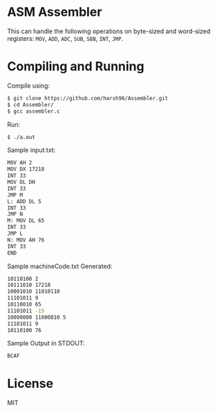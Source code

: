 # ASM Assembler

This can handle the following operations on byte-sized and word-sized registers: `MOV`, `ADD`, `ADC`, `SUB`, `SBB`, `INT`, `JMP`. 

# Compiling and Running

Compile using:
```bash
$ git clone https://github.com/harsh96/Assembler.git
$ cd Assembler/
$ gcc assembler.c
```

Run:
```bash
$ ./a.out
```

Sample input.txt:
```bash
MOV AH 2
MOV DX 17218
INT 33
MOV DL DH
INT 33
JMP M
L: ADD DL 5
INT 33
JMP N
M: MOV DL 65
INT 33
JMP L
N: MOV AH 76
INT 33
END
```

Sample machineCode.txt Generated:
```bash
10110100 2
10111010 17218
10001010 11010110
11101011 9
10110010 65
11101011 -15
10000000 11000010 5
11101011 9
10110100 76
```

Sample Output in STDOUT:
```bash
BCAF
```

# License

MIT
